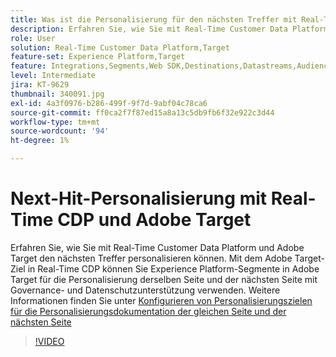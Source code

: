 ```yaml
---
title: Was ist die Personalisierung für den nächsten Treffer mit Real-Time CDP und Adobe Target?
description: Erfahren Sie, wie Sie mit Real-Time Customer Data Platform (CDP) und Adobe Target beim nächsten Treffer personalisieren können.
role: User
solution: Real-Time Customer Data Platform,Target
feature-set: Experience Platform,Target
feature: Integrations,Segments,Web SDK,Destinations,Datastreams,Audiences,Experience Targeting
level: Intermediate
jira: KT-9629
thumbnail: 340091.jpg
exl-id: 4a3f0976-b286-499f-9f7d-9abf04c78ca6
source-git-commit: ff0ca2f7f87ed15a8a13c5db9fb6f32e922c3d44
workflow-type: tm+mt
source-wordcount: '94'
ht-degree: 1%

---
```


# Next-Hit-Personalisierung mit Real-Time CDP und Adobe Target

Erfahren Sie, wie Sie mit Real-Time Customer Data Platform und Adobe Target den nächsten Treffer personalisieren können. Mit dem Adobe Target-Ziel in Real-Time CDP können Sie Experience Platform-Segmente in Adobe Target für die Personalisierung derselben Seite und der nächsten Seite mit Governance- und Datenschutzunterstützung verwenden. Weitere Informationen finden Sie unter [Konfigurieren von Personalisierungszielen für die Personalisierungsdokumentation der gleichen Seite und der nächsten Seite](https://experienceleague.adobe.com/docs/experience-platform/destinations/ui/activate/configure-personalization-destinations.html?lang=de)

>[!VIDEO](https://video.tv.adobe.com/v/340091?quality=12&learn=on)
